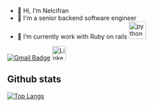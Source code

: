 - 👋 Hi, I’m Nelcifran
- 👀 I'm a senior backend software engineer
- 🌱 I’m currently work with Ruby on rails <a href="https://www.ruby-lang.org/en/" target="_blank"> <img src="https://avatars.githubusercontent.com/u/210414?s=48&v=4" alt="python" width="40" height="40"/> </a>
  
[![Gmail Badge](https://img.shields.io/badge/-nelcifran.pires@sof.to-c14438?style=flat-square&logo=Gmail&logoColor=white&link=mailto:nelcifran.pires@sof.to)](mailto:nelcifran.pires@sof.to)
<a href="https://www.linkedin.com/in/nelcifranpires/"><img width="32px" alt="LinkedIn" title="LinkedIn" src="https://i.imgur.com/yRpa1dQ.png"/></a>
  &#8287;&#8287;&#8287;&#8287;&#8287;

## Github stats

[![Top Langs](https://github-readme-stats.vercel.app/api/top-langs/?username=NelcifranSofto&theme=radical&hide=css,scss,c%23)](https://github.com/anuraghazra/github-readme-stats)


